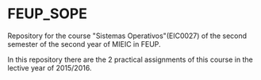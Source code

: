 # FEUP_SOPE
Repository for the course "Sistemas Operativos"(EIC0027) of the second semester of the second year of MIEIC in FEUP.

In this repository there are the 2 practical assignments of this course in the lective year of 2015/2016.

